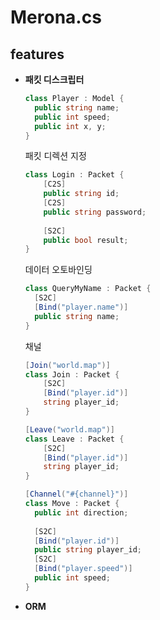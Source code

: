 Merona.cs
====

features
----
* __패킷 디스크립터__


    ```c#
    class Player : Model {
      public string name;
      public int speed;
      public int x, y;
    }
    ```
    패킷 디렉션 지정 
    ```c#
    class Login : Packet {
        [C2S]
        public string id;
        [C2S]
        public string password;
        
        [S2C]
        public bool result;
    }
    ```
    데이터 오토바인딩
    ```c#
    class QueryMyName : Packet {
      [S2C]
      [Bind("player.name")]
      public string name;  
    }
    ```
    채널
    ```c#
    [Join("world.map")]
    class Join : Packet {
    	[S2C]
    	[Bind("player.id")]
    	string player_id;
    }
    
    [Leave("world.map")]
    class Leave : Packet {
    	[S2C]
    	[Bind("player.id")]
    	string player_id;
    }
    ```
    ```c#
    [Channel("#{channel}")]
    class Move : Packet {
      public int direction;
      
      [S2C]
      [Bind("player.id")]
      public string player_id;
      [S2C]
      [Bind("player.speed")]
      public int speed;
    }
    ```

* __ORM__
```c#
```
